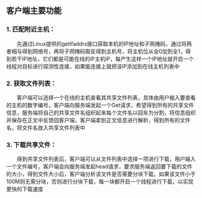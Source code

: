 ## 客户端主要功能

 

 ### 1. 匹配附近主机：
 
&emsp;&emsp;先通过Linux提供的getifaddrs接口获取本机的IP地址和子网掩码，通过将两者相与得到网络号，再将子网掩码取反得到主机号，将主机位从全0加到全1，得到若干IP地址，它们都是可能在线的IP主机IP，每产生这样一个IP地址就开启一个线程对目标进行探测性连接，如果能连接上就把该IP添加到在线主机列表中
 
 ### 2. 获取文件列表：
 
&emsp;&emsp;客户端可以选择一个在线的主机查看其共享文件列表，具体由用户输入要查看的主机的数字编号，客户端向服务端发起一个Get请求，希望得到所有的共享文件信息，服务端将自己的共享文件名组织起来每个文件名以回车为分割，将信息组织并保存在正文中反馈回客户端，客户端拿到正文信息进行解析，得到所有的文件名，将文件名放入共享文件列表中

### 3. 下载共享文件：

&emsp;&emsp;得到共享文件列表后，客户端可以从文件列表中选择一项进行下载，用户输入一个文件编号，客户端会向服务端发起head请求，要求服务端返回要下载的文件的大小，得到文件大小后，客户端分析该文件是否需要分块下载，如果该文件小于100M则无需分块，否则进行分块下载，每一块都开启一个线程进行下载，以实现更快的下载速度
